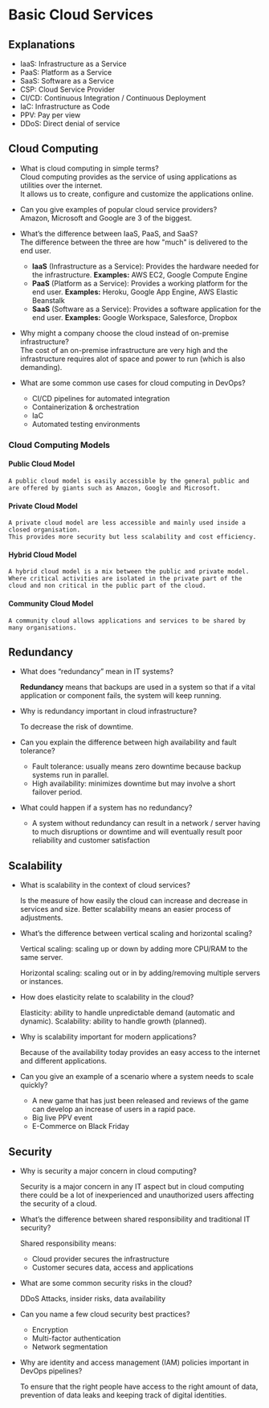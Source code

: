 # Basic Cloud Services

## Explanations

* IaaS: Infrastructure as a Service
* PaaS: Platform as a Service
* SaaS: Software as a Service
* CSP: Cloud Service Provider
* CI/CD: Continuous Integration / Continuous Deployment
* IaC: Infrastructure as Code
* PPV: Pay per view
* DDoS: Direct denial of service

## Cloud Computing

* What is cloud computing in simple terms?  
    Cloud computing provides as the service of using applications as utilities over the internet.  
    It allows us to create, configure and customize the applications online.

* Can you give examples of popular cloud service providers?  
    Amazon, Microsoft and Google are 3 of the biggest.

* What’s the difference between IaaS, PaaS, and SaaS?  
    The difference between the three are how "much" is delivered to the end user.

  * **IaaS** (Infrastructure as a Service): Provides the hardware needed for the infrastructure. **Examples:** AWS EC2, Google Compute Engine
  * **PaaS** (Platform as a Service): Provides a working platform for the end user. **Examples:** Heroku, Google App Engine, AWS Elastic Beanstalk
  * **SaaS** (Software as a Service): Provides a software application for the end user. **Examples:** Google Workspace, Salesforce, Dropbox

* Why might a company choose the cloud instead of on-premise infrastructure?  
    The cost of an on-premise infrastructure are very high and the infrastructure requires alot of space and power to run (which is also demanding).

* What are some common use cases for cloud computing in DevOps?  

  * CI/CD pipelines for automated integration
  * Containerization & orchestration
  * IaC
  * Automated testing environments

### Cloud Computing Models

#### Public Cloud Model

    A public cloud model is easily accessible by the general public and are offered by giants such as Amazon, Google and Microsoft.

#### Private Cloud Model

    A private cloud model are less accessible and mainly used inside a closed organisation.  
    This provides more security but less scalability and cost efficiency.

#### Hybrid Cloud Model

    A hybrid cloud model is a mix between the public and private model.   
    Where critical activities are isolated in the private part of the cloud and non critical in the public part of the cloud.

#### Community Cloud Model

    A community cloud allows applications and services to be shared by many organisations.

## Redundancy

* What does “redundancy” mean in IT systems?

    **Redundancy** means that backups are used in a system so that if a vital application or component fails, the system will keep running.

* Why is redundancy important in cloud infrastructure?

    To decrease the risk of downtime.

* Can you explain the difference between high availability and fault tolerance?

  * Fault tolerance: usually means zero downtime because backup systems run in parallel.
  * High availability: minimizes downtime but may involve a short failover period.

* What could happen if a system has no redundancy?

  * A system without redundancy can result in a network / server having to much disruptions or downtime and will eventually result poor reliability and customer satisfaction

## Scalability

* What is scalability in the context of cloud services?

    Is the measure of how easily the cloud can increase and decrease in services and size.
    Better scalability means an easier process of adjustments.

* What’s the difference between vertical scaling and horizontal scaling?

    Vertical scaling: scaling up or down by adding more CPU/RAM to the same server.

    Horizontal scaling: scaling out or in by adding/removing multiple servers or instances.

* How does elasticity relate to scalability in the cloud?

    Elasticity: ability to handle unpredictable demand (automatic and dynamic).
    Scalability: ability to handle growth (planned).

* Why is scalability important for modern applications?

    Because of the availability today provides an easy access to the internet and different applications.

* Can you give an example of a scenario where a system needs to scale quickly?

  * A new game that has just been released and reviews of the game can develop an increase of users in a rapid pace.
  * Big live PPV event
  * E-Commerce on Black Friday

## Security

* Why is security a major concern in cloud computing?

    Security is a major concern in any IT aspect but in cloud computing there could be a lot of inexperienced and unauthorized users affecting the security of a cloud.

* What’s the difference between shared responsibility and traditional IT security?

  Shared responsibility means:
  * Cloud provider secures the infrastructure
  * Customer secures data, access and applications

* What are some common security risks in the cloud?

    DDoS Attacks, insider risks, data availability

* Can you name a few cloud security best practices?

  * Encryption
  * Multi-factor authentication
  * Network segmentation

* Why are identity and access management (IAM) policies important in DevOps pipelines?

    To ensure that the right people have access to the right amount of data, prevention of data leaks and keeping track of digital identities.
